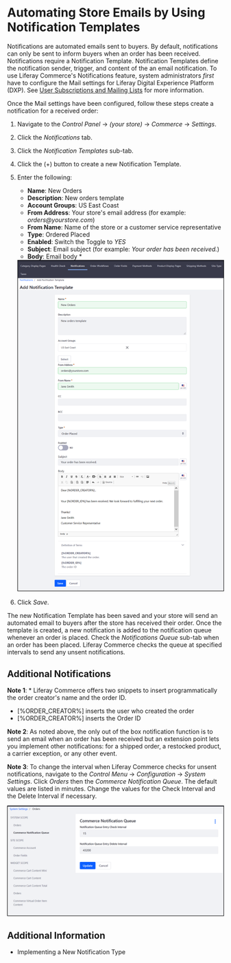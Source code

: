 # Automating Store Emails by Using Notification Templates

Notifications are automated emails sent to buyers. By default, notifications can only be sent to inform buyers when an order has been received. Notifications require a Notification Template. Notification Templates define the notification sender, trigger, and content of the an email notification. To use Liferay Commerce's Notifications feature, system administrators _first_ have to configure the Mail settings for Liferay Digital Experience Platform (DXP). See [User Subscriptions and Mailing Lists](https://help.liferay.com/hc/en-us/articles/360017896652-Installing-Liferay-DXP#configuring-mail) for more information.

Once the Mail settings have been configured, follow these steps create a notification for a received order:

1. Navigate to the _Control Panel_ → _(your store)_ → _Commerce_ → _Settings_.
2. Click the _Notifications_ tab.
3. Click the _Notification Templates_ sub-tab.
4. Click the (+) button to create a new Notification Template.
5. Enter the following:
    * **Name**: New Orders
    * **Description**: New orders template
    * **Account Groups**: US East Coast
    * **From Address**: Your store's email address (for example: _orders@yourstore.com_)
    * **From Name**: Name of the store or a customer service representative
    * **Type**: Ordered Placed
    * **Enabled**: Switch the Toggle to _YES_
    * **Subject**: Email subject (for example: _Your order has been received._)
    * **Body**: Email body \*

    <img src="./images/01.png" width="700px" style="border: #000000 1px solid;">

6. Click _Save_.

The new Notification Template has been saved and your store will send an automated email to buyers after the store has received their order. Once the template is created, a new notification is added to the notification queue whenever an order is placed. Check the _Notifications Queue_ sub-tab when an order has been placed. Liferay Commerce checks the queue at specified intervals to send any unsent notifications.

## Additional Notifications

**Note 1**: \* Liferay Commerce offers two snippets to insert programmatically the order creator's name and the order ID.

* \[%ORDER_CREATOR%\] inserts the user who created the order
* \[%ORDER_CREATOR%\] inserts the Order ID

**Note 2**: As noted above, the only out of the box notification function is to send an email when an order has been received but an extension point lets you implement other notifications: for a shipped order, a restocked product, a carrier exception, or any other event.

**Note 3**: To change the interval when Liferay Commerce checks for unsent notifications, navigate to the _Control Menu_ → _Configuration_ → _System Settings_. Click _Orders_ then the _Commerce Notification Queue_. The default values are listed in minutes. Change the values for the Check Interval and the Delete Interval if necessary.

<img src="./images/02.png" width="700px" style="border: #000000 1px solid;">

## Additional Information

* Implementing a New Notification Type
